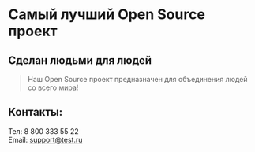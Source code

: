 # Самый лучший Open Source проект

## Сделан людьми для людей

> Наш Open Source проект предназначен для объединения людей со всего мира!

## Контакты:
Тел: 8 800 333 55 22 \
Email: support@test.ru
